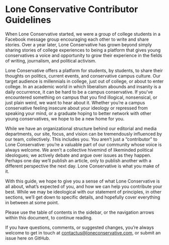 # Lone Conservative Contributor Guidelines

When Lone Conservative started, we were a group of college students in a Facebook message group encouraging each other to write and share stories. Over a year later, Lone Conservative has grown beyond simply sharing stories of college experiences to being a platform that gives young conservatives a voice and opportunity to grow their experience in the fields of writing, journalism, and political activism.

Lone Conservative offers a platform for students, by students, to share their thoughts on politics, current events, and conservative campus culture. Our target audience is millennials in college, just out of college, or about to enter college. In an academic world in which liberalism abounds and insanity is a daily occurrence, it can be hard to be a campus conservative. If you've encountered something on campus that you find illogical, nonsensical, or just plain weird, we want to hear about it. Whether you’re a campus conservative feeling insecure about your ideology or repressed from speaking your mind, or a graduate hoping to better network with other young conservatives, we hope to be a new home for you.

While we have an organizational structure behind our editorial and media departments, our site, focus, and vision can be tremendously influenced by our team, collectively. This includes you. You aren’t just a “contributor” to Lone Conservative: you’re a valuable part of our community whose voice is always welcome. We aren’t a collective hivemind of likeminded political ideologues; we actively debate and argue over issues as they happen. Perhaps one day we’ll publish an article, only to publish another with a different perspective the next day. Lone Conservative is what you make of it.

With this guide, we hope to give you a sense of what Lone Conservative is all about, what’s expected of you, and how we can help you contribute your best. While we may be ideological with our statement of principles, in other sections, we’ll get down to specific details, and hopefully cover everything in between at some point.

Please use the table of contents in the sidebar, or the navigation arrows within this document, to continue reading.

If you have questions, comments, or suggested changes, you’re always welcome to get in touch at [contactus@loneconservative.com](mailto:contactus@loneconservative.com), or submit an issue here on GitHub.

